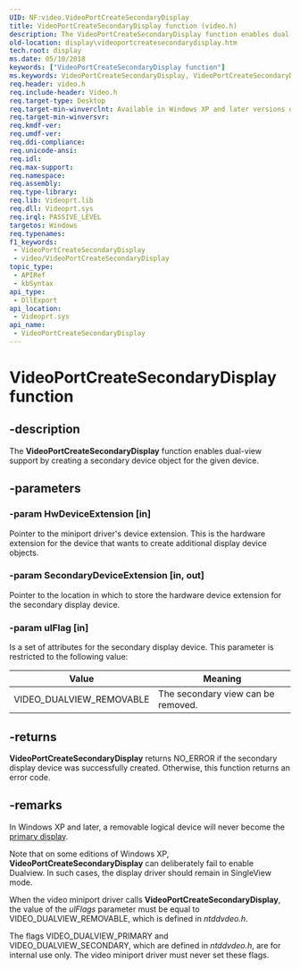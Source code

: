 ```yaml
---
UID: NF:video.VideoPortCreateSecondaryDisplay
title: VideoPortCreateSecondaryDisplay function (video.h)
description: The VideoPortCreateSecondaryDisplay function enables dual-view support by creating a secondary device object for the given device.
old-location: display\videoportcreatesecondarydisplay.htm
tech.root: display
ms.date: 05/10/2018
keywords: ["VideoPortCreateSecondaryDisplay function"]
ms.keywords: VideoPortCreateSecondaryDisplay, VideoPortCreateSecondaryDisplay function [Display Devices], VideoPort_Functions_eda677fc-91b7-47d3-8407-615d5fbfcb3a.xml, display.videoportcreatesecondarydisplay, video/VideoPortCreateSecondaryDisplay
req.header: video.h
req.include-header: Video.h
req.target-type: Desktop
req.target-min-winverclnt: Available in Windows XP and later versions of the Windows operating systems.
req.target-min-winversvr: 
req.kmdf-ver: 
req.umdf-ver: 
req.ddi-compliance: 
req.unicode-ansi: 
req.idl: 
req.max-support: 
req.namespace: 
req.assembly: 
req.type-library: 
req.lib: Videoprt.lib
req.dll: Videoprt.sys
req.irql: PASSIVE_LEVEL
targetos: Windows
req.typenames: 
f1_keywords:
 - VideoPortCreateSecondaryDisplay
 - video/VideoPortCreateSecondaryDisplay
topic_type:
 - APIRef
 - kbSyntax
api_type:
 - DllExport
api_location:
 - Videoprt.sys
api_name:
 - VideoPortCreateSecondaryDisplay
---
```


# VideoPortCreateSecondaryDisplay function


## -description

The <b>VideoPortCreateSecondaryDisplay</b> function enables dual-view support by creating a secondary device object for the given device.

## -parameters

### -param HwDeviceExtension [in]


Pointer to the miniport driver's device extension. This is the hardware extension for the device that wants to create additional display device objects.

### -param SecondaryDeviceExtension [in, out]


Pointer to the location in which to store the hardware device extension for the secondary display device.

### -param ulFlag [in]


Is a set of attributes for the secondary display device. This parameter is restricted to the following value:

|Value|Meaning|
|--- |--- |
|VIDEO_DUALVIEW_REMOVABLE|The secondary view can be removed.|

## -returns

<b>VideoPortCreateSecondaryDisplay</b> returns NO_ERROR if the secondary display device was successfully created. Otherwise, this function returns an error code.

## -remarks

In Windows XP and later, a removable logical device will never become the <a href="/windows-hardware/drivers/">primary display</a>.

Note that on some editions of Windows XP, <b>VideoPortCreateSecondaryDisplay</b> can deliberately fail to enable Dualview. In such cases, the display driver should remain in SingleView mode.

When the video miniport driver calls <b>VideoPortCreateSecondaryDisplay</b>, the value of the <i>ulFlags</i> parameter must be equal to VIDEO_DUALVIEW_REMOVABLE, which is defined in <i>ntddvdeo.h</i>.

The flags VIDEO_DUALVIEW_PRIMARY and VIDEO_DUALVIEW_SECONDARY, which are defined in <i>ntddvdeo.h</i>, are for internal use only. The video miniport driver must never set these flags.
